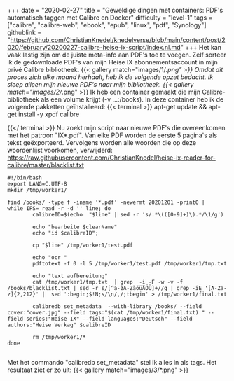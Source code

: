 +++
date = "2020-02-27"
title = "Geweldige dingen met containers: PDF's automatisch taggen met Calibre en Docker"
difficulty = "level-1"
tags = ["calibre", "calibre-web", "ebook", "epub", "linux", "pdf", "Synology"]
githublink = "https://github.com/ChristianKnedel/knedelverse/blob/main/content/post/2020/february/20200227-calibre-heise-ix-script/index.nl.md"
+++
Het kan vaak lastig zijn om de juiste meta-info aan PDF's toe te voegen. Zelf sorteer ik de gedownloade PDF's van mijn Heise IX abonnementsaccount in mijn privé Calibre bibliotheek.
{{< gallery match="images/1/*.png" >}}
Omdat dit proces zich elke maand herhaalt, heb ik de volgende opzet bedacht. Ik sleep alleen mijn nieuwe PDF's naar mijn bibliotheek.
{{< gallery match="images/2/*.png" >}}
Ik heb een container gemaakt die mijn Calibre-bibliotheek als een volume krijgt (-v ...:/books). In deze container heb ik de volgende pakketten geïnstalleerd:
{{< terminal >}}
apt-get update && apt-get install -y xpdf calibre

{{</ terminal >}}
Nu zoekt mijn script naar nieuwe PDF's die overeenkomen met het patroon "IX*.pdf". Van elke PDF worden de eerste 5 pagina's als tekst geëxporteerd. Vervolgens worden alle woorden die op deze woordenlijst voorkomen, verwijderd: https://raw.githubusercontent.com/ChristianKnedel/heise-ix-reader-for-calibre/master/blacklist.txt
```
#!/bin/bash
export LANG=C.UTF-8
mkdir /tmp/worker1/

find /books/ -type f -iname '*.pdf' -newermt 20201201 -print0 | 
while IFS= read -r -d '' line; do 
        calibreID=$(echo  "$line" | sed -r 's/.*\(([0-9]+)\).*/\1/g')
        
        echo "bearbeite $clearName"
        echo "id $calibreID";

        cp "$line" /tmp/worker1/test.pdf

        echo "ocr "
        pdftotext -f 0 -l 5 /tmp/worker1/test.pdf /tmp/worker1/tmp.txt

        echo "text aufbereitung"
        cat /tmp/worker1/tmp.txt  | grep  -i -F -w -v -f  /books/blacklist.txt | sed -r s/[^a-zA-ZäöüÄÖÜ]+//g | grep -iE '[A-Za-z]{2,212}' |  sed ':begin;$!N;s/\n/,/;tbegin' > /tmp/worker1/final.txt

        calibredb set_metadata  --with-library /books/ --field cover:"cover.jpg" --field tags:"$(cat /tmp/worker1/final.txt) " --field series:"Heise IX" --field languages:"Deutsch" --field authors:"Heise Verkag" $calibreID
        
        rm /tmp/worker1/*
done


```
Met het commando "calibredb set_metadata" stel ik alles in als tags. Het resultaat ziet er zo uit:
{{< gallery match="images/3/*.png" >}}

